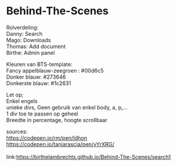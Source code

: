 # Behind-The-Scenes

Rolverdeling: <br>
  Danny: Search <br>
  Mago: Downloads <br>
  Thomas: Add document <br>
  Birthe: Admin panel <br>
  
  Kleuren van BTS-template:<br>
  Fancy appelblauw-zeegroen : #00d6c5<br>
  Donker blauw: #273646<br>
  Donkerste blauw: #1c2631<br>
  
Let op; <br>
  Enkel engels <br>
  unieke divs, Geen gebruik van enkel body, a, p,...  <br>
  1 div toe te passen op geheel <br>
  Breedte in percentage, hoogte scrollbaar <br>

sources: <br>
  https://codepen.io/rm/pen/ldhon<br>
  https://codepen.io/taniarascia/pen/yYrXRG/ <br>
  <br>
  link:https://birthelambrechts.github.io/Behind-The-Scenes/search1

